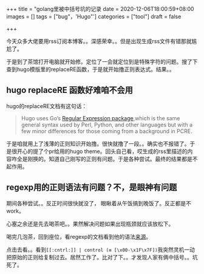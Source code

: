 +++
title = "golang里被中括号坑的记录
date = 2020-12-06T18:00:59+08:00
images = []
tags = ["bug"，'Hugo"']
categories = ["tool"]
draft = false

+++

今天众多大佬要用rss订阅本博客。。深感荣幸。。但是出现生成rss文件有错那就尴尬了。

于是到了茶馆打开电脑就开始修。定位了一会就定位到是特殊字符的问题。搜了下查到hugo模版里的replaceRE函数，于是就开始撸正则表达式。结果。。

## hugo replaceRE 函数好难咱不会用

hugo的replaceRE文档有这句话：

> Hugo uses Go’s [Regular Expression package](https://golang.org/pkg/regexp/),which is the same general syntax used by Perl, Python, and other languages but with a few minor differences for those coming from a background in PCRE.

于是咱就用上了浅薄的正则知识开始撸。很快就撸了一段。。确实也不报错了。于是很开心的提了个pr给用的hugo theme。回头自己看，哎生成的rss里描述的内容咋全是刚换的。知道自己刚写的正则有问题。于是各种尝试。最终的结果都是不起作用。

## regexp用的正则语法有问题？不，是眼神有问题

期间各种尝试。。反正时间很快就没了， 眼瞅着从午饭搞到晚饭了。反正都是不work。

心塞之余还是先去喝茶吧。。果然解决问题如果出现瓶颈就应该放松下。

喝完几泡茶，回到座位，看regexp的文档看到他的语法[来源](https://github.com/google/re2/wiki/Syntax)。

点击去看。。看到`[[:cntrl:]] | control (≡ [\x00-\x1F\x7F])`我突然灵机一动把原始的正则给复制过去。居然工作了。比对了下。。才发现人家有俩中括号。。坑死了。